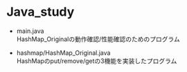 # Java_study

* main.java  
  HashMap_Originalの動作確認/性能確認のためのプログラム

* hashmap/HashMap_Original.java  
  HashMapのput/remove/getの3機能を実装したプログラム
